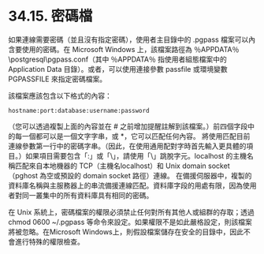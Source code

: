 # 34.15. 密碼檔

如果連線需要密碼（並且沒有指定密碼），使用者主目錄中的 .pgpass 檔案可以內含要使用的密碼。在 Microsoft Windows 上，該檔案路徑為 ％APPDATA％\postgresql\pgpass.conf（其中 ％APPDATA％ 指使用者組態檔案中的 Application Data 目錄）。或者，可以使用連接參數 passfile 或環境變數 PGPASSFILE 來指定密碼檔案。

該檔案應該包含以下格式的內容：

```text
hostname:port:database:username:password
```

（您可以透過複製上面的內容並在 \# 之前增加提醒註解到該檔案。）前四個字段中的每一個都可以是一個文字字串，或 \*，它可以匹配任何內容。 將使用匹配目前連線參數第一行中的密碼字串。（因此，在使用通用配對字時首先輸入更具體的項目。）如果項目需要包含「:」或「\」，請使用「\」跳脫字元。localhost 的主機名稱匹配來自本地機器的 TCP（主機名localhost）和 Unix domain socket（pghost 為空或預設的 domain socket 路徑）連線。 在備援伺服器中，複製的資料庫名稱與主服務器上的串流備援連線匹配。資料庫字段的用處有限，因為使用者對同一叢集中的所有資料庫具有相同的密碼。

在 Unix 系統上，密碼檔案的權限必須禁止任何對所有其他人或組群的存取；透過 chmod 0600 ~/.pgpass 等命令來設定。如果權限不是如此嚴格設定，則該檔案將被忽略。在Microsoft Windows上，則假設檔案儲存在安全的目錄中，因此不會進行特殊的權限檢查。

